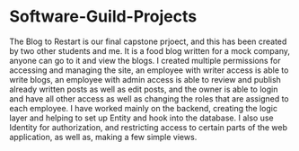 # Software-Guild-Projects
The Blog to Restart is our final capstone prjoect, and this has been created by two other students and me. It is a food blog written for a mock company, anyone can go to it and view the blogs. I created multiple permissions for accessing and managing the site, an employee with writer access is able to write blogs, an employee with admin access is able to review and publish already written posts as well as edit posts, and the owner is able to login and have all other access as well as changing the roles that are assigned to each employee. I have worked mainly on the backend, creating the logic layer and helping to set up Entity and hook into the database. I also use Identity for authorization, and restricting access to certain parts of the web application, as well as, making a few simple views. 
